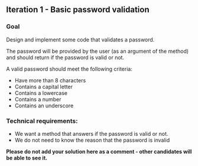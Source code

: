## Iteration 1 - Basic password validation

### Goal

Design and implement some code that validates a password.

The password will be provided by the user (as an argument of the method) and should return if the password is valid or not.

A valid password should meet the following criteria:

- Have more than 8 characters
- Contains a capital letter
- Contains a lowercase
- Contains a number
- Contains an underscore

### Technical requirements:

- We want a method that answers if the password is valid or not.
- We do not need to know the reason that the password is invalid

**Please do not add your solution here as a comment - other candidates will be able to see it.**
